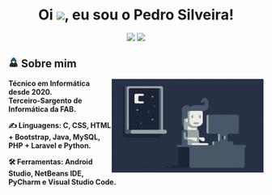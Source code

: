 <h1 align="center"><b>Oi <picture><img src="https://i.imgur.com/QC52zc6.gif" width=30px></picture>, eu sou o Pedro Silveira!</h1>
<p align="center">
  <img src="https://img.shields.io/badge/Foco-Desenvolvimento WEB e Mobile-2D384C" />
  <img src="https://img.shields.io/badge/Linguagens-Português e Inglês-2D384C" />
</p>

## <picture><img src = "https://github.com/0xAbdulKhalid/0xAbdulKhalid/raw/main/assets/mdImages/about_me.gif" width = 20px></picture> **Sobre mim**
<picture><img alt="Night Coding" src="https://raw.githubusercontent.com/AVS1508/AVS1508/master/assets/Night-Coding.gif" align="right"/></picture>

<p align="left"> 
  <strong>Técnico em Informática</strong> desde 2020.<br>
  Terceiro-Sargento de Informática da FAB.
</p>


<p align="left">
  ✍️ Linguagens: <strong>C, CSS, HTML + Bootstrap, Java, MySQL, PHP + Laravel e Python.</strong>
</p>

<p align="left">
  🛠 Ferramentas: <strong>Android Studio, NetBeans IDE, PyCharm e Visual Studio Code.</strong>
</p>
